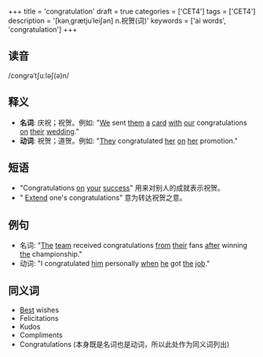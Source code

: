 +++
title = 'congratulation'
draft = true
categories = ['CET4']
tags = ['CET4']
description = '[kənˌgrætjuˈlei∫ən] n.祝贺(词)'
keywords = ['ai words', 'congratulation']
+++

## 读音
/congrəˈtʃuːləʃ(ə)n/

## 释义
- **名词**: 庆祝；祝贺。例如: "[We](/zh/post/we/) sent [them](/zh/post/them/) [a](/zh/post/a/) [card](/zh/post/card/) [with](/zh/post/with/) [our](/zh/post/our/) congratulations [on](/zh/post/on/) [their](/zh/post/their/) [wedding](/zh/post/wedding/)."
- **动词**: 祝贺；道贺。例如: "[They](/zh/post/they/) congratulated [her](/zh/post/her/) [on](/zh/post/on/) [her](/zh/post/her/) promotion."

## 短语
- "Congratulations [on](/zh/post/on/) [your](/zh/post/your/) [success](/zh/post/success/)" 用来对别人的成就表示祝贺。
- " [Extend](/zh/post/extend/) one's congratulations" 意为转达祝贺之意。

## 例句
- 名词: "[The](/zh/post/the/) [team](/zh/post/team/) received congratulations [from](/zh/post/from/) [their](/zh/post/their/) fans [after](/zh/post/after/) winning [the](/zh/post/the/) championship."
- 动词: "I congratulated [him](/zh/post/him/) personally [when](/zh/post/when/) [he](/zh/post/he/) got [the](/zh/post/the/) [job](/zh/post/job/)."

## 同义词
- [Best](/zh/post/best/) wishes
- Felicitations
- Kudos
- Compliments
- Congratulations (本身既是名词也是动词，所以此处作为同义词列出)
